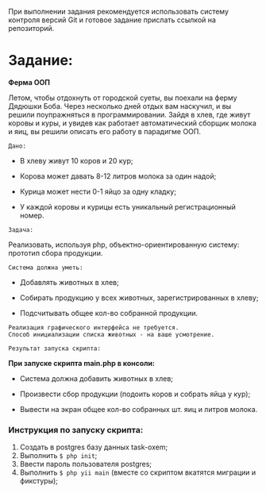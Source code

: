 При выполнении задания рекомендуется использовать систему контроля версий Git и готовое задание прислать ссылкой на репозиторий.

# Задание:

**Ферма ООП**

Летом, чтобы отдохнуть от городской суеты, вы поехали на ферму Дядюшки Боба. Через несколько дней отдых вам наскучил, и вы решили поупражняться в программировании. Зайдя в хлев, где живут коровы и куры, и увидев как работает автоматический сборщик молока и яиц, вы решили описать его работу в парадигме ООП.

`Дано:`

* В хлеву живут 10 коров и 20 кур;

* Корова может давать 8-12 литров молока за один надой;

* Курица может нести 0-1 яйцо за одну кладку;

* У каждой коровы и курицы есть уникальный регистрационный номер.

`Задача:`

Реализовать, используя php, объектно-ориентированную систему: прототип сбора продукции. 

`Система должна уметь:`

* Добавлять животных в хлев;

* Собирать продукцию у всех животных, зарегистрированных в хлеву;

* Подсчитывать общее кол-во собранной продукции.

~~~~
Реализация графического интерфейса не требуется.  
Способ инициализации списка животных - на ваше усмотрение.
~~~~

`Результат запуска скрипта:`

**При запуске скрипта main.php в консоли:**

* Система должна добавить животных в хлев;

* Произвести сбор продукции (подоить коров и собрать яйца у кур);

* Вывести на экран общее кол-во собранных шт. яиц и литров молока.

### Инструкция по запуску скрипта:

1) Создать в postgres базу данных task-oxem;
2) Выполнить `$ php init`;
3) Ввести пароль пользователя postgres;
4) Выполнить `$ php yii main` (вместе со скриптом вкатятся миграции и фикстуры);